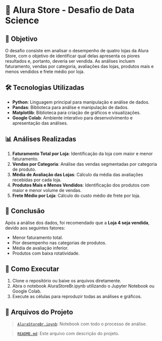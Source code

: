# 🛒 Alura Store - Desafio de Data Science

## 📌 Objetivo

O desafio consiste em analisar o desempenho de quatro lojas da Alura Store, com o objetivo de identificar qual delas apresenta os piores resultados e, portanto, deveria ser vendida. As análises incluem faturamento, vendas por categoria, avaliações das lojas, produtos mais e menos vendidos e frete médio por loja.

## 🛠️ Tecnologias Utilizadas

- **Python**: Linguagem principal para manipulação e análise de dados.
- **Pandas**: Biblioteca para análise e manipulação de dados.
- **Matplotlib**: Biblioteca para criação de gráficos e visualizações.
- **Google Colab**: Ambiente interativo para desenvolvimento e apresentação das análises.

## 📊 Análises Realizadas

1. **Faturamento Total por Loja**: Identificação da loja com maior e menor faturamento.
2. **Vendas por Categoria**: Análise das vendas segmentadas por categoria de produto.
3. **Média de Avaliação das Lojas**: Cálculo da média das avaliações recebidas por cada loja.
4. **Produtos Mais e Menos Vendidos**: Identificação dos produtos com maior e menor volume de vendas.
5. **Frete Médio por Loja**: Cálculo do custo médio de frete por loja.

## 📍 Conclusão

Após a análise dos dados, foi recomendado que a **Loja 4 seja vendida**, devido aos seguintes fatores:

- Menor faturamento total.
- Pior desempenho nas categorias de produtos.
- Média de avaliação inferior.
- Produtos com baixa rotatividade.

## 🚀 Como Executar
1. Clone o repositório ou baixe os arquivos diretamente.
2. Abra o notebook AluraStoreBr.ipynb utilizando o Jupyter Notebook ou Google Colab.
3. Execute as células para reproduzir todas as análises e gráficos.

## 📁 Arquivos do Projeto

> [`AluraStoreBr.ipynb`](./AluraStoreBr.ipynb): Notebook com todo o processo de análise.

> [`README.md`](./README.md): Este arquivo com descrição do projeto.

